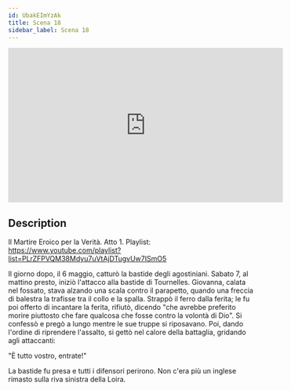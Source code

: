 ```yaml
---
id: UbakEImYzAk
title: Scena 18
sidebar_label: Scena 18
---
```


<iframe
  width="560"
  height="315"
  src="https://www.youtube.com/embed/UbakEImYzAk"
  title="YouTube video player"
  frameborder="0"
  allow="accelerometer; autoplay; clipboard-write; encrypted-media; gyroscope; picture-in-picture; web-share"
  referrerpolicy="strict-origin-when-cross-origin"
  allowfullscreen
></iframe>

## Description

Il Martire Eroico per la Verità. Atto 1. 
Playlist: https://www.youtube.com/playlist?list=PLrZFPVQM38Mdyu7uVtAjDTugvUw7ISmO5 

Il giorno dopo, il 6 maggio, catturò la bastide degli agostiniani. Sabato 7, al mattino presto, iniziò l'attacco alla bastide di Tournelles. Giovanna, calata nel fossato, stava alzando una scala contro il parapetto, quando una freccia di balestra la trafisse tra il collo e la spalla. Strappò il ferro dalla ferita; le fu poi offerto di incantare la ferita, rifiutò, dicendo "che avrebbe preferito morire piuttosto che fare qualcosa che fosse contro la volontà di Dio". Si confessò e pregò a lungo mentre le sue truppe si riposavano. Poi, dando l'ordine di riprendere l'assalto, si gettò nel calore della battaglia, gridando agli attaccanti:

"È tutto vostro, entrate!"

La bastide fu presa e tutti i difensori perirono. Non c'era più un inglese rimasto sulla riva sinistra della Loira.
